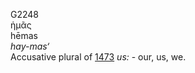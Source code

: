 <body>
  <p>G2248<br>  ἡμᾶς  <br> hēmas  <br><i>hay-mas‘ </i><br>Accusative plural of <a href="g1473.htm">1473</a>  <i>us:</i> - our, us, we.<br></p>
 </body>